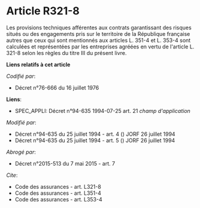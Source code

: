 # Article R321-8

Les provisions techniques afférentes aux contrats garantissant des risques situés ou des engagements pris sur le territoire
de la République française autres que ceux qui sont mentionnés aux articles L. 351-4 et L. 353-4 sont calculées et
représentées par les entreprises agréées en vertu de l'article L. 321-8 selon les règles du titre III du présent livre.

**Liens relatifs à cet article**

_Codifié par_:

  - Décret n°76-666 du 16 juillet 1976

**Liens**:

  - SPEC_APPLI: Décret n°94-635 1994-07-25 art. 21 *champ d'application*

_Modifié par_:

  - Décret n°94-635 du 25 juillet 1994 - art. 4 () JORF 26 juillet 1994
  - Décret n°94-635 du 25 juillet 1994 - art. 5 () JORF 26 juillet 1994

_Abrogé par_:

  - Décret n°2015-513 du 7 mai 2015 - art. 7

_Cite_:

  - Code des assurances - art. L321-8
  - Code des assurances - art. L351-4
  - Code des assurances - art. L353-4

